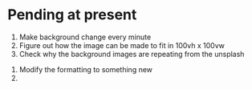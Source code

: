 # Pending at present

<!-- Background refresh -->

1. Make background change every minute
2. Figure out how the image can be made to fit in 100vh x 100vw
3. Check why the background images are repeating from the unsplash 


<!-- Add todo list  -->

1. Modify the formatting to something new
2. 